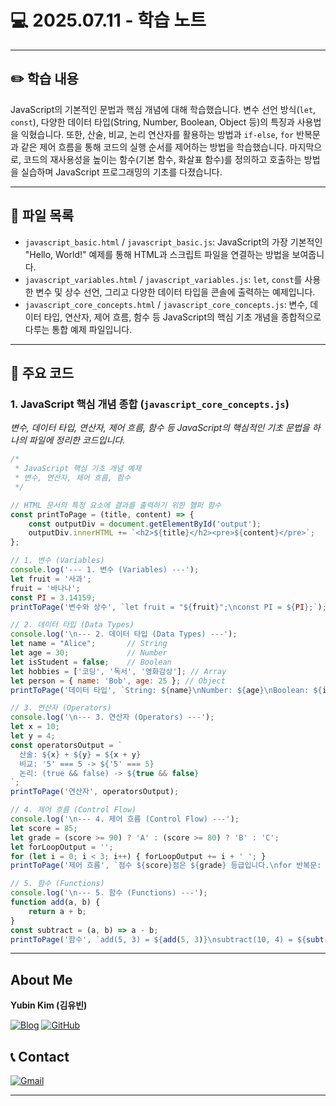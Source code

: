 # 💻 2025.07.11 - 학습 노트

---

## ✏️ 학습 내용

JavaScript의 기본적인 문법과 핵심 개념에 대해 학습했습니다. 변수 선언 방식(`let`, `const`), 다양한 데이터 타입(String, Number, Boolean, Object 등)의 특징과 사용법을 익혔습니다. 또한, 산술, 비교, 논리 연산자를 활용하는 방법과 `if-else`, `for` 반복문과 같은 제어 흐름을 통해 코드의 실행 순서를 제어하는 방법을 학습했습니다. 마지막으로, 코드의 재사용성을 높이는 함수(기본 함수, 화살표 함수)를 정의하고 호출하는 방법을 실습하며 JavaScript 프로그래밍의 기초를 다졌습니다.

---

## 📁 파일 목록

- `javascript_basic.html` / `javascript_basic.js`: JavaScript의 가장 기본적인 "Hello, World!" 예제를 통해 HTML과 스크립트 파일을 연결하는 방법을 보여줍니다.
- `javascript_variables.html` / `javascript_variables.js`: `let`, `const`를 사용한 변수 및 상수 선언, 그리고 다양한 데이터 타입을 콘솔에 출력하는 예제입니다.
- `javascript_core_concepts.html` / `javascript_core_concepts.js`: 변수, 데이터 타입, 연산자, 제어 흐름, 함수 등 JavaScript의 핵심 기초 개념을 종합적으로 다루는 통합 예제 파일입니다.

---

## 📌 주요 코드

### 1. JavaScript 핵심 개념 종합 (`javascript_core_concepts.js`)
*변수, 데이터 타입, 연산자, 제어 흐름, 함수 등 JavaScript의 핵심적인 기초 문법을 하나의 파일에 정리한 코드입니다.*
```javascript
/*
 * JavaScript 핵심 기초 개념 예제
 * 변수, 연산자, 제어 흐름, 함수
 */

// HTML 문서의 특정 요소에 결과를 출력하기 위한 헬퍼 함수
const printToPage = (title, content) => {
    const outputDiv = document.getElementById('output');
    outputDiv.innerHTML += `<h2>${title}</h2><pre>${content}</pre>`;
};

// 1. 변수 (Variables)
console.log('--- 1. 변수 (Variables) ---');
let fruit = '사과';
fruit = '바나나';
const PI = 3.14159;
printToPage('변수와 상수', `let fruit = "${fruit}";\nconst PI = ${PI};`);

// 2. 데이터 타입 (Data Types)
console.log('\n--- 2. 데이터 타입 (Data Types) ---');
let name = "Alice";       // String
let age = 30;             // Number
let isStudent = false;    // Boolean
let hobbies = ['코딩', '독서', '영화감상']; // Array
let person = { name: 'Bob', age: 25 }; // Object
printToPage('데이터 타입', `String: ${name}\nNumber: ${age}\nBoolean: ${isStudent}\nArray: ${hobbies.join(', ')}\nObject: ${JSON.stringify(person)}`);

// 3. 연산자 (Operators)
console.log('\n--- 3. 연산자 (Operators) ---');
let x = 10;
let y = 4;
const operatorsOutput = `
  산술: ${x} + ${y} = ${x + y}
  비교: '5' === 5 -> ${'5' === 5}
  논리: (true && false) -> ${true && false}
`;
printToPage('연산자', operatorsOutput);

// 4. 제어 흐름 (Control Flow)
console.log('\n--- 4. 제어 흐름 (Control Flow) ---');
let score = 85;
let grade = (score >= 90) ? 'A' : (score >= 80) ? 'B' : 'C';
let forLoopOutput = '';
for (let i = 0; i < 3; i++) { forLoopOutput += i + ' '; }
printToPage('제어 흐름', `점수 ${score}점은 ${grade} 등급입니다.\nfor 반복문: ${forLoopOutput.trim()}`);

// 5. 함수 (Functions)
console.log('\n--- 5. 함수 (Functions) ---');
function add(a, b) {
    return a + b;
}
const subtract = (a, b) => a - b;
printToPage('함수', `add(5, 3) = ${add(5, 3)}\nsubtract(10, 4) = ${subtract(10, 4)}`);
```

---

## About Me

**Yubin Kim (김유빈)**

[![Blog](https://img.shields.io/badge/Blog-FF5722?style=for-the-badge&logo=blogger&logoColor=white)](https://cases.tistory.com/)
<a href="https://github.com/yubi0210"><img src="https://img.shields.io/badge/GitHub-181717?style=for-the-badge&logo=github&logoColor=white" alt="GitHub"/></a>

## 📞 Contact
[![Gmail](https://img.shields.io/badge/ubinn0210@gmail.com-D14836?style=for-the-badge&logo=gmail&logoColor=white)](mailto:ubinn0210@gmail.com)

---

